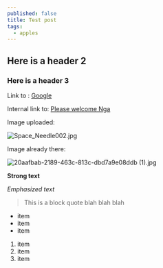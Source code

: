 ```yaml
---
published: false
title: Test post
tags: 
  - apples
---
```


## Here is a header 2

### Here is a header 3

Link to :
[Google](http://www.google.com)

Internal link to:
[Please welcome Nga](/blog/2013/06/please-welcome-nga-one-of-our-talented-muse.html)

Image uploaded:

![Space_Needle002.jpg]({{site.baseurl}}/assets/Space_Needle002.jpg)

Image already there:

![20aafbab-2189-463c-813c-dbd7a9e08ddb (1).jpg]({{site.baseurl}}/assets/20aafbab-2189-463c-813c-dbd7a9e08ddb%20(1).jpg)

**Strong text**

_Emphasized text_

> This is a block quote
blah blah blah

- item
- item
- item

1. item
2. item
3. item

